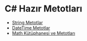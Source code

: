 # C# Hazır Metotları

- [String Metotlar](1-string-metotlar/)
- [DateTime Metotlar](2-datetime-metotlar/)
- [Math Kütüphanesi ve Metotları](3-math-kutuphanesi/)
